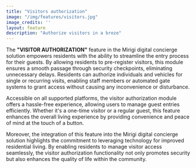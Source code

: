 ```yaml
---
title: "Visitors authorization"
image: "/img/features/visitors.jpg"
image_credits: ''
layout: feature
description: "Authorize visitors in a breze"
---
```

The **"VISITOR AUTHORIZATION"** feature in the Mirigi digital concierge solution empowers residents with the ability to streamline the entry process for their guests. By allowing residents to pre-register visitors, this module ensures a smooth passage through security checkpoints, eliminating unnecessary delays. Residents can authorize individuals and vehicles for single or recurring visits, enabling staff members or automated gate systems to grant access without causing any inconvenience or disturbance.

Accessible on all supported platforms, the visitor authorization module offers a hassle-free experience, allowing users to manage guest entries efficiently. Whether it's a one-time visitor or a regular guest, this feature enhances the overall living experience by providing convenience and peace of mind at the touch of a button.

Moreover, the integration of this feature into the Mirigi digital concierge solution highlights the commitment to leveraging technology for improved residential living. By enabling residents to manage visitor access seamlessly, the visitor authorization functionality not only promotes security but also enhances the quality of life within the community.

